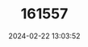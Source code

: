 ---
title: "161557"
category: "Chiloscyllium hasselti"
draft: false
date: 2024-02-22 13:03:52
languages:
  Spanish; Castilian: ["Bamboa Indonesa"]
  French: ["Requin-chabot Indonésien"]
  English: ["Indonesian Bambooshark"]
---
